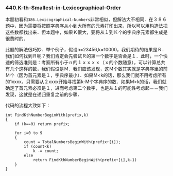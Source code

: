 ### 440.K-th-Smallest-in-Lexicographical-Order

本题初看和```386.Lexicographical-Numbers```非常相似，但解法大不相同．在３８６题中，因为需要将按照字典序从小到大所有的元素打印出来，所以可以用构造法把这些数都找出来．但本题中，如果Ｋ很大，要将从１到Ｋ个的字典序元素都生成是很费时的．

此题的解法很巧妙．举个例子，假设n=23456,k=10000，我们期待的结果是Ｒ．我们如何找到Ｒ呢？我们肯定会先尝试Ｒ的第一个数字是否会是１．此时，一个快速的筛选准则是：考察所有小于ｎ的１ｘｘｘｘ（ｘ的个数随意），可以计算总共有几个这样的数，我们假设是Ｍ．我们应该发现，这Ｍ个数其实就是字典序里的前Ｍ个（因为首元素是１，字典序最小）．如果Ｍ<k的话，那么我们就不用考虑所有的1xxxx，只需要从２xxxx开始寻找第k-M个字典序的数．如果M>k的话，我们就确定了首元素必须是１，进而考虑第二个数字，也是从１的可能性考虑起－－我们发现，这就是在递归重复之前的步骤．

代码的流程大致如下：
```
int FindKthNumberBeginWith(prefix,k)
{
    if (k==0) return prefix;
    
    for i=0 to 9
    {
        count = TotalNumbersBeginWith(prefix+[i]);
        if (count<k)
            k -= count;
        else 
            return FindKthNumberBeginWith(prefix+[i],k-1)
    }
}
```

